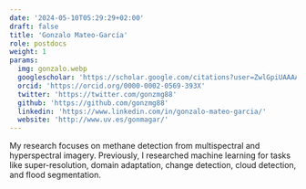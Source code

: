 ```yaml
---
date: '2024-05-10T05:29:29+02:00'
draft: false
title: 'Gonzalo Mateo-García'
role: postdocs
weight: 1
params:
  img: gonzalo.webp
  googlescholar: 'https://scholar.google.com/citations?user=ZwlGpiUAAAAJ&hl=en'
  orcid: 'https://orcid.org/0000-0002-0569-393X'
  twitter: 'https://twitter.com/gonzmg88'
  github: 'https://github.com/gonzmg88'
  linkedin: 'https://www.linkedin.com/in/gonzalo-mateo-garcia/'
  website: 'http://www.uv.es/gonmagar/'
---
```




My research focuses on methane detection from multispectral and hyperspectral imagery. Previously, I researched machine learning for tasks like super-resolution, domain adaptation, change detection, cloud detection, and flood segmentation.